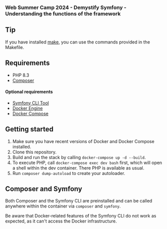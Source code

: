 ### Web Summer Camp 2024 - Demystify Symfony - Understanding the functions of the framework

## Tip

If you have installed [make](https://www.gnu.org/software/make/), you can use the commands provided in the Makefile.

## Requirements

- PHP 8.3
- [Composer](https://getcomposer.org/)

#### Optional requirements
- [Symfony CLI Tool](https://symfony.com/doc/master/cloud/getting-started.html)
- [Docker Engine](https://docs.docker.com/engine/installation/)
- [Docker Compose](https://docs.docker.com/compose/install/)

## Getting started

1. Make sure you have recent versions of Docker and Docker Compose installed.
2. Clone this repository.
3. Build and run the stack by calling `docker-compose up -d --build`.
4. To execute PHP, call `docker-compose exec dev bash` first, which will open a shell within the dev container. There
   PHP is available as usual.
5. Run `composer dump-autoload` to create your autoloader.

## Composer and Symfony

Both Composer and the Symfony CLI are preinstalled and can be called anywhere within the container via `composer` and
`symfony`.

Be aware that Docker-related features of the Symfony CLI do not work as expected, as it can't access the Docker
infrastructure.

